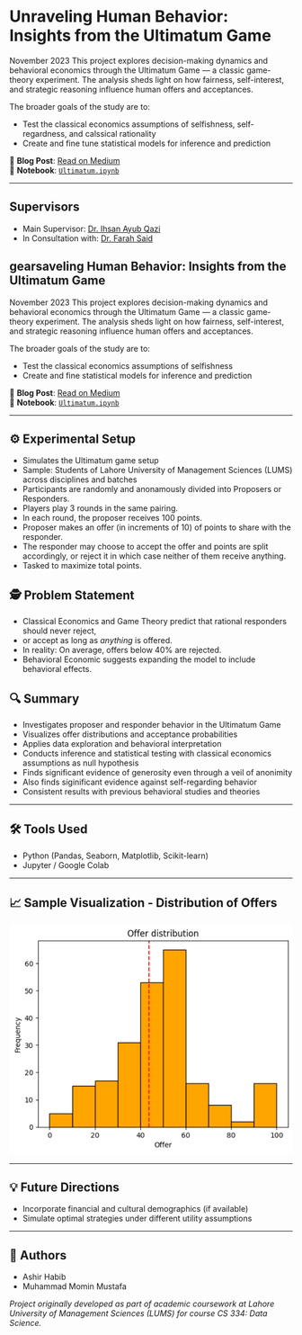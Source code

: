 # Unraveling Human Behavior: Insights from the Ultimatum Game
November 2023
This project explores decision-making dynamics and behavioral economics through the Ultimatum Game — a classic game-theory experiment. The analysis sheds light on how fairness, self-interest, and strategic reasoning influence human offers and acceptances.

The broader goals of the study are to:
* Test the classical economics assumptions of selfishness, self-regardness, and calssical rationality
* Create and fine tune statistical models for inference and prediction

📘 **Blog Post**: [Read on Medium](https://medium.com/@momin2929/unraveling-human-behavior-insights-from-the-ultimatum-game-c30e9d58db19)  
📓 **Notebook**: [`Ultimatum.ipynb`](Ultimatum.ipynb)

---

## Supervisors
- Main Supervisor: [Dr. Ihsan Ayub Qazi](https://www.ihsanqazi.com/)
- In Consultation with: [Dr. Farah Said](https://sites.google.com/site/farahziasaid/)

## gearsaveling Human Behavior: Insights from the Ultimatum Game
November 2023
This project explores decision-making dynamics and behavioral economics through the Ultimatum Game — a classic game-theory experiment. The analysis sheds light on how fairness, self-interest, and strategic reasoning influence human offers and acceptances.

The broader goals of the study are to:
* Test the classical economics assumptions of selfishness
* Create and fine statistical models for inference and prediction

📘 **Blog Post**: [Read on Medium](https://medium.com/@momin2929/unraveling-human-behavior-insights-from-the-ultimatum-game-c30e9d58db19)  
📓 **Notebook**: [`Ultimatum.ipynb`](Ultimatum.ipynb)

---

## ⚙️ Experimental Setup

- Simulates the Ultimatum game setup
- Sample: Students of Lahore University of Management Sciences (LUMS) across disciplines and batches
- Participants are randomly and anonamously divided into Proposers or Responders.
- Players play 3 rounds in the same pairing.
- In each round, the proposer receives 100 points.
- Proposer makes an offer (in increments of 10) of points to share with the responder.
- The responder may choose to accept the offer and points are split accordingly, or reject it in which case neither of them receive anything.
- Tasked to maximize total points.

## 🕵 Problem Statement
- Classical Economics and Game Theory predict that rational responders should never reject,
- or accept as long as *anything* is offered.
- In reality: On average, offers below 40% are rejected.
- Behavioral Economic suggests expanding the model to include behavioral effects.

## 🔍 Summary

- Investigates proposer and responder behavior in the Ultimatum Game
- Visualizes offer distributions and acceptance probabilities
- Applies data exploration and behavioral interpretation
- Conducts inference and statistical testing with classical economics assumptions as null hypothesis
- Finds significant evidence of generosity even through a veil of anonimity
- Also finds siginificant evidence against self-regarding behavior
- Consistent results with previous behavioral studies and theories

---

## 🛠 Tools Used

- Python (Pandas, Seaborn, Matplotlib, Scikit-learn)
- Jupyter / Google Colab

---

## 📈 Sample Visualization - Distribution of Offers

![Offer Distribution Histogram](Offer%20distribution.png)


---

## 💡 Future Directions

- Incorporate financial and cultural demographics (if available)
- Simulate optimal strategies under different utility assumptions

---

## 🧠 Authors
* Ashir Habib
* Muhammad Momin Mustafa

*Project originally developed as part of academic coursework at Lahore University of Management Sciences (LUMS) for course CS 334: Data Science.*

